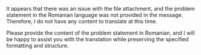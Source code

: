 It appears that there was an issue with the file attachment, and the problem statement in the Romanian language was not provided in the message. Therefore, I do not have any content to translate at this time.

Please provide the content of the problem statement in Romanian, and I will be happy to assist you with the translation while preserving the specified formatting and structure.